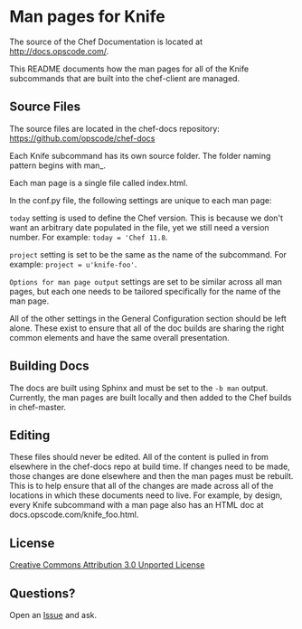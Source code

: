 # Man pages for Knife

The source of the Chef Documentation is located at
http://docs.opscode.com/.

This README documents how the man pages for all of the Knife subcommands
that are built into the chef-client are managed.

## Source Files

The source files are located in the chef-docs repository:
https://github.com/opscode/chef-docs

Each Knife subcommand has its own source folder. The folder naming
pattern begins with man_.

Each man page is a single file called index.html.

In the conf.py file, the following settings are unique to each man page:

`today` setting is used to define the Chef version. This is because we
don't want an arbitrary date populated in the file, yet we still need a
version number. For example: `today = 'Chef 11.8`. 

`project` setting is set to be the same as the name of the subcommand.
For example: `project = u'knife-foo'`.

`Options for man page output` settings are set to be similar across all
man pages, but each one needs to be tailored specifically for the name
of the man page.

All of the other settings in the General Configuration section should be
left alone. These exist to ensure that all of the doc builds are sharing
the right common elements and have the same overall presentation.

## Building Docs

The docs are built using Sphinx and must be set to the `-b man` output.
Currently, the man pages are built locally and then added to the Chef
builds in chef-master.

## Editing

These files should never be edited. All of the content is pulled in from
elsewhere in the chef-docs repo at build time. If changes need to be
made, those changes are done elsewhere and then the man pages must be
rebuilt. This is to help ensure that all of the changes are made across
all of the locations in which these documents need to live. For example,
by design, every Knife subcommand with a man page also has an HTML doc
at docs.opscode.com/knife_foo.html.

## License

[Creative Commons Attribution 3.0 Unported License](http://creativecommons.org/licenses/by/3.0/)

## Questions?

Open an [Issue](https://github.com/opscode/chef-docs/issues) and ask.
